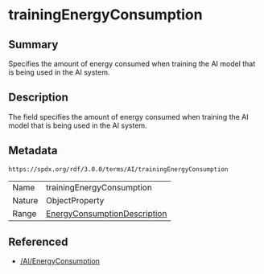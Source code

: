 <!-- Automatically generated by spec-parser v2.3.0 on 2024-07-09T12:43:38.633388+00:00 -->
<!-- SPDX-License-Identifier: Community-Spec-1.0 -->

# trainingEnergyConsumption

## Summary

Specifies the amount of energy consumed when training the AI model that is
being used in the AI system.


## Description

The field specifies the amount of energy consumed when training the AI model
that is being used in the AI system.


## Metadata

`https://spdx.org/rdf/3.0.0/terms/AI/trainingEnergyConsumption`


| | |
|---|---|
| Name | trainingEnergyConsumption |
| Nature | ObjectProperty |
| Range | [EnergyConsumptionDescription](../Classes/EnergyConsumptionDescription.md) |




## Referenced

- [/AI/EnergyConsumption](../../AI/Classes/EnergyConsumption.md)

